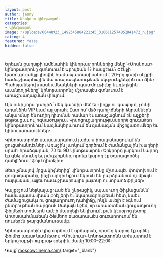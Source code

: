 ```yaml
---
layout: post
author: jenny
title: Մոսկուա կինոթատրոն
categories:
- կինոթատրոն
image: "/uploads/66448923_1492545884221245_3106012574852841472_n.jpg"
rating: 4
featured: false
hidden: false

---
```

Երեւան քաղաքի ամենահին կինոթատրոններից մեկը՝ «Մոսկուա» կինոթատրոնը գտնուում է Աբովեան 18 հասցէում։ Շէնքի կառուցուածքը լիովին համապատասխանում է 20-րդ դարի սկզբի համաշխարհային ճարտարապետութեան սկզբունքներին ու ոճին։ Պահպանելով տասնամեակների պատմութիւնը եւ գեղեցիկ աւանդոյթները՝ կինոթատրոնը մշտապէս գտնուում է առաջխաղացման փուլում:

Այն ունի չորս դահլիճ ՝ մեկ կարմիր մեծ եւ փոքր ու կապոյտ, չունի առանձին VIP կամ այլ սրահ։ Ըստ իս՝ մեծ դահլիճների եկրաններն անյարմար են ուղիղ դիտման համար եւ առաջացնում են աչքերի թեթեւ ցաւ ու յոգնածութիւն։ Կինոցուցադրութիւններին զուգահեռ կինոթատրոնում կազմակերպուում են զանազան միջոցառումներ եւ կինոփառատօններ։

Կինոթատրոնի սպասասրահում յաճախ իրականացուում են ցուցահանդէսներ։ Առաջին յարկում գործում է ժամանցային խաղերի սրահ, հրաձգարան, 7D եւ 9D կինոթատրոն։ Երկրորդ յարկում կարող էք գնել սնունդ եւ ըմպելիքներ, որոնք կարող էք օգտագործել դահլիճում ՝ ֆիլմ դիտելիս։

Յետ չմնալով մրցակիցներից՝ կինոթատրոնը մշտապէս փոփոխում է ցուցադարանը, ինչի արդիւնքում եկրան են բարձրանում ոչ միայն հայկական, այլեւ համաշխարհային յայտնի ու նորաոճ ֆիլմեր։

Կայքէջում ներկայացուած են ընթացիկ, սպասուող ֆիլմացանկն՝ համապատասխան թրէյլերի եւ նկարագրութեան հետ, նաեւ ժամացուցակն ու ցուցադրուող դահլիճը, ինչն աւելի է օգնում ընտրութեան հարցում։ Սակայն նշեմ, որ առաւօտեան ցուցադրուող ֆիլմերի տոմսերն աւելի մատչելի են լինում, քան կէսօրից յետոյ։ Արտասահմանեան ֆիլմերը բացառապէս ցուցադրուում են ռուսերէն թարգմանութեամբ։

Կինոթատրոնին կից գործում է սրճարան, որտեղ կարող էք սրճել ֆիլմից առաջ կամ յետոյ։ «Մոսկուա» կինոթատրոնն աշխատում է երկուշաբթի–ուրբաթ օրերին, ժամը 10։00–22։00։

Կայք՝ [moscowcinema.com](https://moscowcinema.com/){:target="_blank"}